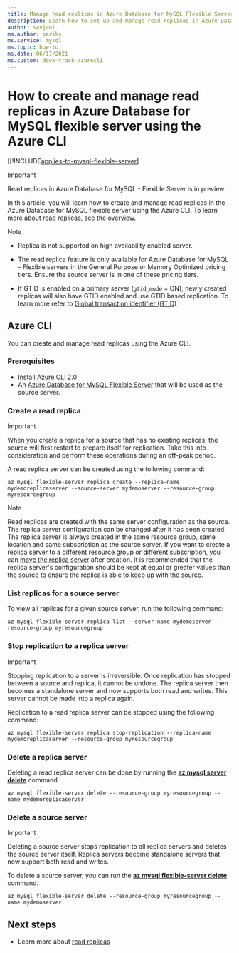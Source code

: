 ```yaml
---
title: Manage read replicas in Azure Database for MySQL Flexible Server using Azure CLI.
description: Learn how to set up and manage read replicas in Azure Database for MySQL flexible server using the Azure CLI.
author: savjani
ms.author: pariks
ms.service: mysql
ms.topic: how-to
ms.date: 06/17/2021 
ms.custom: devx-track-azurecli
---
```


# How to create and manage read replicas in Azure Database for MySQL flexible server using the Azure CLI

[[!INCLUDE[applies-to-mysql-flexible-server](../includes/applies-to-mysql-flexible-server.md)]

> [!IMPORTANT]
> Read replicas in Azure Database for MySQL - Flexible Server is in preview.

In this article, you will learn how to create and manage read replicas in the Azure Database for MySQL flexible server using the Azure CLI. To learn more about read replicas, see the [overview](concepts-read-replicas.md).

> [!Note]
>
> * Replica is not supported on high availability enabled server. 
>* The read replica feature is only available for Azure Database for MySQL - Flexible servers in the General Purpose or Memory Optimized pricing tiers. Ensure the source server is in one of these pricing tiers.
>
> * If GTID is enabled on a primary server (`gtid_mode` = ON), newly created replicas will also have GTID enabled and use GTID based replication. To learn more refer to [Global transaction identifier (GTID)](concepts-read-replicas.md#global-transaction-identifier-gtid)

## Azure CLI

You can create and manage read replicas using the Azure CLI.

### Prerequisites

- [Install Azure CLI 2.0](/cli/azure/install-azure-cli)
- An [Azure Database for MySQL Flexible Server](quickstart-create-server-cli.md) that will be used as the source server.

### Create a read replica

> [!IMPORTANT]
>When you create a replica for a source that has no existing replicas, the source will first restart to prepare itself for replication. Take this into consideration and perform these operations during an off-peak period.

A read replica server can be created using the following command:

```azurecli-interactive
az mysql flexible-server replica create --replica-name mydemoreplicaserver --source-server mydemoserver --resource-group myresourcegroup
``` 

> [!NOTE]
> Read replicas are created with the same server configuration as the source. The replica server configuration can be changed after it has been created. The replica server is always created in the same resource group, same location and same subscription as the source server. If you want to create a replica server to a different resource group or different subscription, you can [move the replica server](../../azure-resource-manager/management/move-resource-group-and-subscription.md) after creation. It is recommended that the replica server's configuration should be kept at equal or greater values than the source to ensure the replica is able to keep up with the source.


### List replicas for a source server

To view all replicas for a given source server, run the following command: 

```azurecli-interactive
az mysql flexible-server replica list --server-name mydemoserver --resource-group myresourcegroup
```

### Stop replication to a replica server

> [!IMPORTANT]
>Stopping replication to a server is irreversible. Once replication has stopped between a source and replica, it cannot be undone. The replica server then becomes a standalone server and now supports both read and writes. This server cannot be made into a replica again.

Replication to a read replica server can be stopped using the following command:

```azurecli-interactive
az mysql flexible-server replica stop-replication --replica-name mydemoreplicaserver --resource-group myresourcegroup
```

### Delete a replica server

Deleting a read replica server can be done by running the **[az mysql server delete](/cli/azure/mysql/server)** command.

```azurecli-interactive
az mysql flexible-server delete --resource-group myresourcegroup --name mydemoreplicaserver
```

### Delete a source server

> [!IMPORTANT]
>Deleting a source server stops replication to all replica servers and deletes the source server itself. Replica servers become standalone servers that now support both read and writes.

To delete a source server, you can run the **[az mysql flexible-server delete](/cli/azure/mysql/flexible-server)** command.

```azurecli-interactive
az mysql flexible-server delete --resource-group myresourcegroup --name mydemoserver
```

## Next steps

- Learn more about [read replicas](concepts-read-replicas.md)